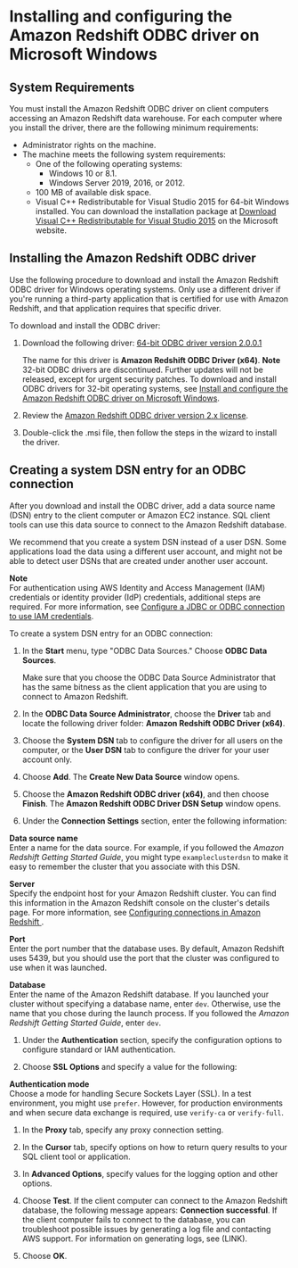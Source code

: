 # Installing and configuring the Amazon Redshift ODBC driver on Microsoft Windows<a name="odbc20-install-config-win"></a>

## System Requirements<a name="odbc20-system-requirements-win"></a>

You must install the Amazon Redshift ODBC driver on client computers accessing an Amazon Redshift data warehouse\. For each computer where you install the driver, there are the following minimum requirements: 
+ Administrator rights on the machine\. 
+ The machine meets the following system requirements:
  + One of the following operating systems:
    + Windows 10 or 8\.1\.
    + Windows Server 2019, 2016, or 2012\.
  + 100 MB of available disk space\.
  + Visual C\+\+ Redistributable for Visual Studio 2015 for 64\-bit Windows installed\. You can download the installation package at [ Download Visual C\+\+ Redistributable for Visual Studio 2015](https://www.microsoft.com/en-ca/download/details.aspx?id=48145) on the Microsoft website\.

## Installing the Amazon Redshift ODBC driver<a name="odbc20-install-win"></a>

Use the following procedure to download and install the Amazon Redshift ODBC driver for Windows operating systems\. Only use a different driver if you're running a third\-party application that is certified for use with Amazon Redshift, and that application requires that specific driver\.

To download and install the ODBC driver: 

1. Download the following driver: [64\-bit ODBC driver version 2\.0\.0\.1](https://s3.amazonaws.com/redshift-downloads/drivers/odbc/2.0.0.1/AmazonRedshiftODBC64-2.0.0.1.msi) 

   The name for this driver is **Amazon Redshift ODBC Driver \(x64\)**\.
**Note**  
32\-bit ODBC drivers are discontinued\. Further updates will not be released, except for urgent security patches\. To download and install ODBC drivers for 32\-bit operating systems, see [ Install and configure the Amazon Redshift ODBC driver on Microsoft Windows](https://docs.aws.amazon.com/redshift/latest/mgmt/configure-odbc-connection.html#install-odbc-driver-windows)\.

1. Review the [ Amazon Redshift ODBC driver version 2\.x license](https://github.com/aws/amazon-redshift-odbc-driver/blob/master/LICENSE)\.

1. Double\-click the \.msi file, then follow the steps in the wizard to install the driver\.

## Creating a system DSN entry for an ODBC connection<a name="odbc20-dsn-win"></a>

After you download and install the ODBC driver, add a data source name \(DSN\) entry to the client computer or Amazon EC2 instance\. SQL client tools can use this data source to connect to the Amazon Redshift database\. 

We recommend that you create a system DSN instead of a user DSN\. Some applications load the data using a different user account, and might not be able to detect user DSNs that are created under another user account\.

**Note**  
For authentication using AWS Identity and Access Management \(IAM\) credentials or identity provider \(IdP\) credentials, additional steps are required\. For more information, see [ Configure a JDBC or ODBC connection to use IAM credentials](https://docs.aws.amazon.com/redshift/latest/mgmt/generating-iam-credentials-configure-jdbc-odbc.html)\.

To create a system DSN entry for an ODBC connection:

1. In the **Start** menu, type "ODBC Data Sources\." Choose **ODBC Data Sources**\.

   Make sure that you choose the ODBC Data Source Administrator that has the same bitness as the client application that you are using to connect to Amazon Redshift\. 

1. In the **ODBC Data Source Administrator**, choose the **Driver** tab and locate the following driver folder: **Amazon Redshift ODBC Driver \(x64\)**\.

1. Choose the **System DSN** tab to configure the driver for all users on the computer, or the **User DSN** tab to configure the driver for your user account only\.

1. Choose **Add**\. The **Create New Data Source** window opens\.

1. Choose the **Amazon Redshift ODBC driver \(x64\)**, and then choose **Finish**\. The **Amazon Redshift ODBC Driver DSN Setup** window opens\.

1. Under the **Connection Settings** section, enter the following information: 

**Data source name**  
 Enter a name for the data source\. For example, if you followed the *Amazon Redshift Getting Started Guide*, you might type `exampleclusterdsn` to make it easy to remember the cluster that you associate with this DSN\. 

**Server**  
 Specify the endpoint host for your Amazon Redshift cluster\. You can find this information in the Amazon Redshift console on the cluster's details page\. For more information, see [ Configuring connections in Amazon Redshift ](https://docs.aws.amazon.com/redshift/latest/mgmt/configuring-connections.html)\. 

**Port**  
 Enter the port number that the database uses\. By default, Amazon Redshift uses 5439, but you should use the port that the cluster was configured to use when it was launched\. 

**Database**  
 Enter the name of the Amazon Redshift database\. If you launched your cluster without specifying a database name, enter `dev`\. Otherwise, use the name that you chose during the launch process\. If you followed the *Amazon Redshift Getting Started Guide*, enter `dev`\. 

1. Under the **Authentication** section, specify the configuration options to configure standard or IAM authentication\. 

1. Choose **SSL Options** and specify a value for the following:

**Authentication mode**  
Choose a mode for handling Secure Sockets Layer \(SSL\)\. In a test environment, you might use `prefer`\. However, for production environments and when secure data exchange is required, use `verify-ca` or `verify-full`\.

1.  In the **Proxy** tab, specify any proxy connection setting\. 

1. In the **Cursor** tab, specify options on how to return query results to your SQL client tool or application\. 

1. In **Advanced Options**, specify values for the logging option and other options\. 

1. Choose **Test**\. If the client computer can connect to the Amazon Redshift database, the following message appears: **Connection successful**\. If the client computer fails to connect to the database, you can troubleshoot possible issues by generating a log file and contacting AWS support\. For information on generating logs, see \(LINK\)\. 

1.  Choose **OK**\. 